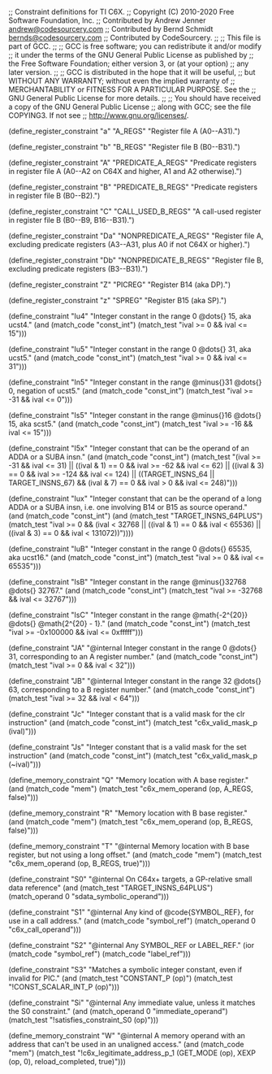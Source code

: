 ;; Constraint definitions for TI C6X.
;; Copyright (C) 2010-2020 Free Software Foundation, Inc.
;; Contributed by Andrew Jenner <andrew@codesourcery.com>
;; Contributed by Bernd Schmidt <bernds@codesourcery.com>
;; Contributed by CodeSourcery.
;;
;; This file is part of GCC.
;;
;; GCC is free software; you can redistribute it and/or modify
;; it under the terms of the GNU General Public License as published by
;; the Free Software Foundation; either version 3, or (at your option)
;; any later version.
;;
;; GCC is distributed in the hope that it will be useful,
;; but WITHOUT ANY WARRANTY; without even the implied warranty of
;; MERCHANTABILITY or FITNESS FOR A PARTICULAR PURPOSE.  See the
;; GNU General Public License for more details.
;;
;; You should have received a copy of the GNU General Public License
;; along with GCC; see the file COPYING3.  If not see
;; <http://www.gnu.org/licenses/>.

(define_register_constraint "a" "A_REGS"
  "Register file A (A0--A31).")

(define_register_constraint "b" "B_REGS"
  "Register file B (B0--B31).")

(define_register_constraint "A" "PREDICATE_A_REGS"
  "Predicate registers in register file A (A0--A2 on C64X and higher,
   A1 and A2 otherwise).")

(define_register_constraint "B" "PREDICATE_B_REGS"
  "Predicate registers in register file B (B0--B2).")

(define_register_constraint "C" "CALL_USED_B_REGS"
  "A call-used register in register file B (B0--B9, B16--B31).")

(define_register_constraint "Da" "NONPREDICATE_A_REGS"
  "Register file A, excluding predicate registers (A3--A31, plus A0 if
not C64X or higher).")

(define_register_constraint "Db" "NONPREDICATE_B_REGS"
  "Register file B, excluding predicate registers (B3--B31).")

(define_register_constraint "Z" "PICREG"
  "Register B14 (aka DP).")

(define_register_constraint "z" "SPREG"
  "Register B15 (aka SP).")

(define_constraint "Iu4"
  "Integer constant in the range 0 @dots{} 15, aka ucst4."
  (and (match_code "const_int")
       (match_test "ival >= 0 && ival <= 15")))

(define_constraint "Iu5"
  "Integer constant in the range 0 @dots{} 31, aka ucst5."
  (and (match_code "const_int")
       (match_test "ival >= 0 && ival <= 31")))

(define_constraint "In5"
  "Integer constant in the range @minus{}31 @dots{} 0, negation of ucst5."
  (and (match_code "const_int")
       (match_test "ival >= -31 && ival <= 0")))

(define_constraint "Is5"
  "Integer constant in the range @minus{}16 @dots{} 15, aka scst5."
  (and (match_code "const_int")
       (match_test "ival >= -16 && ival <= 15")))

(define_constraint "I5x"
  "Integer constant that can be the operand of an ADDA or a SUBA insn."
  (and (match_code "const_int")
       (match_test "(ival >= -31 && ival <= 31)
		    || ((ival & 1) == 0 && ival >= -62 && ival <= 62)
		    || ((ival & 3) == 0 && ival >= -124 && ival <= 124)
		    || ((TARGET_INSNS_64 || TARGET_INSNS_67)
 			&& (ival & 7) == 0 && ival > 0 && ival <= 248)")))

(define_constraint "Iux"
  "Integer constant that can be the operand of a long ADDA or a SUBA insn,
   i.e. one involving B14 or B15 as source operand."
  (and (match_code "const_int")
       (and (match_test "TARGET_INSNS_64PLUS")
	    (match_test "ival >= 0
 			 && (ival < 32768
		     	     || ((ival & 1) == 0 && ival < 65536)
			     || ((ival & 3) == 0 && ival < 131072))"))))

(define_constraint "IuB"
  "Integer constant in the range 0 @dots{} 65535, aka ucst16."
  (and (match_code "const_int")
       (match_test "ival >= 0 && ival <= 65535")))

(define_constraint "IsB"
  "Integer constant in the range @minus{}32768 @dots{} 32767."
  (and (match_code "const_int")
       (match_test "ival >= -32768 && ival <= 32767")))

(define_constraint "IsC"
  "Integer constant in the range @math{-2^{20}} @dots{} @math{2^{20} - 1}."
  (and (match_code "const_int")
       (match_test "ival >= -0x100000 && ival <= 0xfffff")))

(define_constraint "JA"
  "@internal
   Integer constant in the range 0 @dots{} 31, corresponding to an A register
   number."
  (and (match_code "const_int")
       (match_test "ival >= 0 && ival < 32")))

(define_constraint "JB"
  "@internal
   Integer constant in the range 32 @dots{} 63, corresponding to a B register
   number."
  (and (match_code "const_int")
       (match_test "ival >= 32 && ival < 64")))

(define_constraint "Jc"
  "Integer constant that is a valid mask for the clr instruction"
  (and (match_code "const_int")
       (match_test "c6x_valid_mask_p (ival)")))

(define_constraint "Js"
  "Integer constant that is a valid mask for the set instruction"
  (and (match_code "const_int")
       (match_test "c6x_valid_mask_p (~ival)")))

(define_memory_constraint "Q"
  "Memory location with A base register."
  (and (match_code "mem")
       (match_test "c6x_mem_operand (op, A_REGS, false)")))

(define_memory_constraint "R"
  "Memory location with B base register."
  (and (match_code "mem")
       (match_test "c6x_mem_operand (op, B_REGS, false)")))

(define_memory_constraint "T"
  "@internal
   Memory location with B base register, but not using a long offset."
  (and (match_code "mem")
       (match_test "c6x_mem_operand (op, B_REGS, true)")))

(define_constraint "S0"
  "@internal
   On C64x+ targets, a GP-relative small data reference"
  (and (match_test "TARGET_INSNS_64PLUS")
       (match_operand 0 "sdata_symbolic_operand")))

(define_constraint "S1"
  "@internal
   Any kind of @code{SYMBOL_REF}, for use in a call address."
  (and (match_code "symbol_ref")
       (match_operand 0 "c6x_call_operand")))

(define_constraint "S2"
  "@internal
   Any SYMBOL_REF or LABEL_REF."
  (ior (match_code "symbol_ref") (match_code "label_ref")))

(define_constraint "S3"
  "Matches a symbolic integer constant, even if invalid for PIC."
  (and (match_test "CONSTANT_P (op)")
       (match_test "!CONST_SCALAR_INT_P (op)")))

(define_constraint "Si"
  "@internal
   Any immediate value, unless it matches the S0 constraint."
  (and (match_operand 0 "immediate_operand")
       (match_test "!satisfies_constraint_S0 (op)")))

(define_memory_constraint "W"
  "@internal
   A memory operand with an address that can't be used in an unaligned access."
  (and (match_code "mem")
       (match_test "!c6x_legitimate_address_p_1 (GET_MODE (op), XEXP (op, 0),
 						 reload_completed, true)")))
